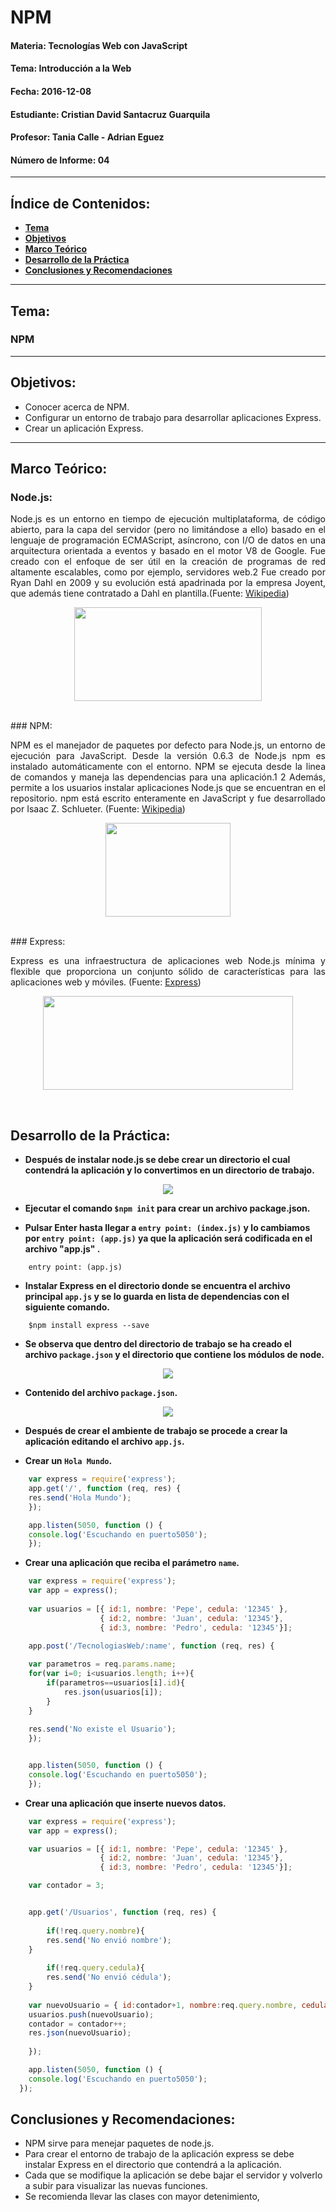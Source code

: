 # NPM

#### Materia: Tecnologías Web con JavaScript
#### Tema: Introducción a la Web
#### Fecha: 2016-12-08
#### Estudiante: Cristian David Santacruz Guarquila
#### Profesor: Tania Calle - Adrian Eguez
#### Número de Informe: 04
---

## Índice de Contenidos:
* <a href="#Tema">**Tema**</a>
* <a href="#Objetivos">**Objetivos**</a>
* <a href="#Marco Teórico">**Marco Teórico**</a>
* <a href="#Desarrollo de la Práctica">**Desarrollo de la Práctica**</a>
* <a href="#Conclusiones y Recomendaciones">**Conclusiones y Recomendaciones**</a>

---
<a name="Tema"></a>
## Tema:
### NPM
---

<a name="Objetivos"></a>
## Objetivos:
* Conocer acerca de NPM.
* Configurar un entorno de trabajo para desarrollar aplicaciones Express.
* Crear un aplicación Express.

---

<a name="Marco Teórico"></a>
## Marco Teórico:
### Node.js:
<p align="justify">
    Node.js es un entorno en tiempo de ejecución multiplataforma, de código abierto, para la capa del servidor (pero no limitándose a ello) basado en el lenguaje de programación ECMAScript, asíncrono, con I/O de datos en una arquitectura orientada a eventos y basado en el motor V8 de Google. Fue creado con el enfoque de ser útil en la creación de programas de red altamente escalables, como por ejemplo, servidores web.2 Fue creado por Ryan Dahl en 2009 y su evolución está apadrinada por la empresa Joyent, que además tiene contratado a Dahl en plantilla.(Fuente: <a href="https://es.wikipedia.org/wiki/Node.js">Wikipedia</a>)
</p>

<p align="center">
    <img src="http://4.bp.blogspot.com/-7YAE04nN-3w/VMHUhvFSqAI/AAAAAAAAAVo/DmXknD3uqNw/s1600/node3.png" width="300" height="150">
</p>

<br>
### NPM:
<p align="justify">
    NPM es el manejador de paquetes por defecto para Node.js, un entorno de ejecución para JavaScript. Desde la versión 0.6.3 de Node.js npm es instalado automáticamente con el entorno. NPM se ejecuta desde la linea de comandos y maneja las dependencias para una aplicación.1 2 Además, permite a los usuarios instalar aplicaciones Node.js que se encuentran en el repositorio. npm está escrito enteramente en JavaScript y fue desarrollado por Isaac Z. Schlueter. (Fuente: <a href="https://es.wikipedia.org/wiki/Npm">Wikipedia</a>)
</p>

<p align="center">
    <img src="http://vorba.ch/2012/nodejs-npm.png" width="200" height="150">
</p>

<br>
### Express:
<p align="justify">
    Express es una infraestructura de aplicaciones web Node.js mínima y flexible que proporciona un conjunto sólido de características para las aplicaciones web y móviles. (Fuente: <a href="http://expressjs.com/es/">Express</a>)
</p>

<p align="center">
    <img src="https://raygun.com/blog/wp-content/uploads/2015/04/express1.png" width="400" height="150">
</p>

<br>

<a name="Desarrollo de la Práctica"></a>
## Desarrollo de la Práctica:
* **Después de instalar node.js se debe crear un directorio el cual contendrá la aplicación y lo convertimos en un directorio de trabajo.**

<p align="center">
    <img src="https://github.com/CristianSantacruz/TecnologiasWeb/blob/08-ExpressJS-Parte-2/Informe/Imagenes/Direcctorio%20de%20la%20aplicaci%C3%B3n.png?raw=true?raw=true">
</p>

* **Ejecutar el comando ```$npm init``` para crear un archivo package.json.**

* **Pulsar Enter hasta llegar a ```entry point: (index.js)``` y lo cambiamos por ```entry point: (app.js)``` ya que la aplicación será codificada en el archivo "app.js" .**

```
    entry point: (app.js)
```

* **Instalar Express en el directorio donde se encuentra el archivo principal ```app.js``` y se lo guarda en lista de dependencias con el siguiente comando.**
```
    $npm install express --save
```

* **Se observa que dentro del directorio de trabajo se ha creado el archivo ```package.json``` y el directorio que contiene los módulos de node.**

<p align="center">
    <img src="https://github.com/CristianSantacruz/TecnologiasWeb/blob/08-ExpressJS-Parte-2/Informe/Imagenes/Archivo%20package.png?raw=true?raw=true?raw=true">
</p>

* **Contenido del archivo ```package.json```.**

<p align="center">
    <img src="https://github.com/CristianSantacruz/TecnologiasWeb/blob/08-ExpressJS-Parte-2/Informe/Imagenes/package.png?raw=true?raw=true?raw=true">
</p>

* **Después de crear el ambiente de trabajo se procede a crear la aplicación editando el archivo ```app.js```.**

* **Crear un ```Hola Mundo```.**

```javascript
    var express = require('express');
    app.get('/', function (req, res) {
    res.send('Hola Mundo');
    });

    app.listen(5050, function () {
    console.log('Escuchando en puerto5050');
    });
```

* **Crear una aplicación que reciba el parámetro ```name```.**

```javascript
    var express = require('express');
    var app = express();
    
    var usuarios = [{ id:1, nombre: 'Pepe', cedula: '12345' },
                    { id:2, nombre: 'Juan', cedula: '12345'},    
                    { id:3, nombre: 'Pedro', cedula: '12345'}];

    app.post('/TecnologiasWeb/:name', function (req, res) {
    
    var parametros = req.params.name;
    for(var i=0; i<usuarios.length; i++){
        if(parametros==usuarios[i].id){
            res.json(usuarios[i]);
        }
    } 
    
    res.send('No existe el Usuario');
    });


    app.listen(5050, function () {
    console.log('Escuchando en puerto5050');
    });
```

* **Crear una aplicación que inserte nuevos datos.**

```javascript
    var express = require('express');
    var app = express();

    var usuarios = [{ id:1, nombre: 'Pepe', cedula: '12345' },
                    { id:2, nombre: 'Juan', cedula: '12345'},    
                    { id:3, nombre: 'Pedro', cedula: '12345'}];

    var contador = 3;


    app.get('/Usuarios', function (req, res) {
  
        if(!req.query.nombre){
        res.send('No envió nombre');
    }
    
        if(!req.query.cedula){
        res.send('No envió cédula');
    }
    
    var nuevoUsuario = { id:contador+1, nombre:req.query.nombre, cedula:req.query.cedula };
    usuarios.push(nuevoUsuario);
    contador = contador++;
    res.json(nuevoUsuario);
    
    });

    app.listen(5050, function () {
    console.log('Escuchando en puerto5050');
  });
```


<a name="Conclusiones y Recomendaciones"></a>
## Conclusiones y Recomendaciones:
* NPM sirve para menejar paquetes de node.js.
* Para crear el entorno de trabajo de la aplicación express se debe instalar Express en el directorio que contendrá a la aplicación.
* Cada que se modifique la aplicación se debe bajar el servidor y volverlo a subir para visualizar las nuevas funciones.
* Se recomienda llevar las clases con mayor detenimiento,